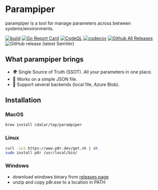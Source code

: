 # Parampiper

parampiper is a tool for manage parameters across between systems/environments. 

[![build](https://github.com/cdalar/parampiper/actions/workflows/build.yml/badge.svg)](https://github.com/cdalar/parampiper/actions/workflows/build.yml)
[![Go Report Card](https://goreportcard.com/badge/github.com/cdalar/parampiper)](https://goreportcard.com/report/github.com/cdalar/parampiper)
[![CodeQL](https://github.com/cdalar/parampiper/actions/workflows/github-code-scanning/codeql/badge.svg)](https://github.com/cdalar/parampiper/actions/workflows/github-code-scanning/codeql)
[![codecov](https://codecov.io/gh/cdalar/parampiper/graph/badge.svg?token=7VU7H1II09)](https://codecov.io/gh/cdalar/parampiper)
[![Github All Releases](https://img.shields.io/github/downloads/cdalar/parampiper/total.svg)]()
![GitHub release (latest SemVer)](https://img.shields.io/github/v/release/cdalar/parampiper?sort=semver)
<!-- [![Known Vulnerabilities](https://snyk.io/test/github/cdalar/parampiper/main/badge.svg)](https://snyk.io/test/github/cdalar/parampiper/main) -->

## What parampiper brings 

- 🌍 Single Source of Truth (SSOT). All your parameters in one place.
- 📄  Works on a simple JSON file.
- 🔄 Support several backends (local file, Azure Blob).


## Installation

### MacOS

```zsh
brew install cdalar/tap/parampiper
```

### Linux

```bash
curl -sLS https://www.p8r.dev/get.sh | sh 
sudo install p8r /usr/local/bin/
```

### Windows 

- download windows binary from [releases page](https://github.com/cdalar/parampiper/releases)
- unzip and copy p8r.exe to a location in PATH


